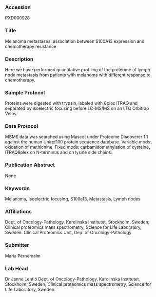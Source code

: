 ### Accession
PXD000928

### Title
Melanoma metastases: association between S100A13 expression and chemotherapy resistance

### Description
Here we have performed quantitative profiling of the proteome of lymph node metastasis from patients with melanoma with different response to chemotherapy.

### Sample Protocol
Proteins were digested with trypsin, labeled with 8plex iTRAQ and separated by isoelectric focusing before LC-MS/MS on an LTQ Orbitrap Velos.

### Data Protocol
MSMS data was searched using Mascot under Proteome Discoverer 1.1 against the human Uniref100 protein sequence database. Variable mods: oxidation of methionine. Fixed mods: carbamidomethylation of cysteine, iTRAQ8plex on N-terminus and on lysine side chains.

### Publication Abstract
None

### Keywords
Melanoma, Isoelectric focusing, S100a13, Metastasis, Lymph nodes

### Affiliations
Dept. of Oncology-Pathology, Karolinska Institutet, Stockholm, Sweden; Clinical proteomics mass spectrometry, Science for Life Laboratory, Sweden.
Clinical Proteomics Unit, Dep. of Oncology-Pathology

### Submitter
Maria Pernemalm

### Lab Head
Dr Janne Lehtiö
Dept. of Oncology-Pathology, Karolinska Institutet, Stockholm, Sweden; Clinical proteomics mass spectrometry, Science for Life Laboratory, Sweden.


